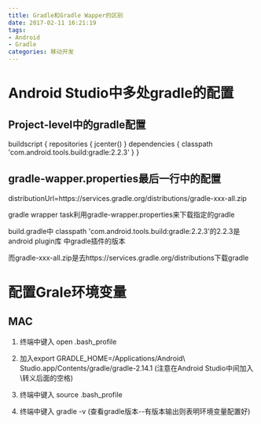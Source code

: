 ```yaml
---
title: Gradle和Gradle Wapper的区别
date: 2017-02-11 16:21:19
tags: 
- Android
- Gradle
categories: 移动开发
---
```

# Android Studio中多处gradle的配置

## Project-level中的gradle配置
buildscript {
    repositories {
        jcenter()
    }
    dependencies {
        classpath 'com.android.tools.build:gradle:2.2.3'
    }
}
## gradle-wapper.properties最后一行中的配置
distributionUrl=https\://services.gradle.org/distributions/gradle-xxx-all.zip

gradle wrapper task利用gradle-wrapper.properties来下载指定的gradle

build.gradle中
classpath 'com.android.tools.build:gradle:2.2.3'的2.2.3是android plugin库
中gradle插件的版本

而gradle-xxx-all.zip是去https://services.gradle.org/distributions下载gradle

# 配置Grale环境变量
## MAC
1. 终端中键入 open .bash_profile

2. 加入export GRADLE_HOME=/Applications/Android\ Studio.app/Contents/gradle/gradle-2.14.1
(注意在Android Studio中间加入\转义后面的空格)

3. 终端中键入 source .bash_profile

4. 终端中键入 gradle -v
(查看gradle版本--有版本输出则表明环境变量配置好)